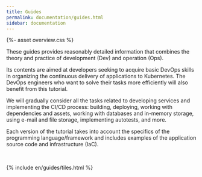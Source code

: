 ```yaml
---
title: Guides
permalink: documentation/guides.html
sidebar: documentation
---
```


{%- asset overview.css %}

<p>These guides provides reasonably detailed information that combines the theory and practice of development (Dev) and operation (Ops).</p>

<p>Its contents are aimed at developers seeking to acquire basic DevOps skills in organizing the continuous delivery of applications to Kubernetes. The DevOps engineers who want to solve their tasks more efficiently will also benefit from this tutorial.</p>

<p>We will gradually consider all the tasks related to developing services and implementing the CI/CD process: building, deploying, working with dependencies and assets, working with databases and in-memory storage, using e-mail and file storage, implementing autotests, and more.</p>

<p>Each version of the tutorial takes into account the specifics of the programming language/framework and includes examples of the application source code and infrastructure (IaC).</p>

<br>

{% include en/guides/tiles.html %}
